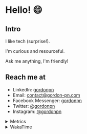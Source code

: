 # Hello! 😄

## Intro

I like tech (surprise!).

I'm curious and resourceful.

Ask me anything, I'm friendly!

## Reach me at

- LinkedIn: [gordonpn](https://www.linkedin.com/in/gordonpn/)
- Email: [contact@gordon-pn.com](mailto:contact@gordon-pn.com)
- Facebook Messenger: [gordonpn](https://www.messenger.com/t/Gordonpn)
- Twitter: [@gordonpn](https://twitter.com/Gordonpn)
- Instagram: [@gordonpn](https://www.instagram.com/gordonpn/)

<details>
  <summary>Metrics</summary>

  <img align="center" src="https://github.com/gordonpn/gordonpn/blob/master/github-metrics.svg" alt="GitHub Metrics">

</details>

<details>
  <summary>WakaTime</summary>

  <!--START_SECTION:waka-->
📊 **This Week I Spent My Time On** 

```text
💬 Programming Languages: 
Java                     7 hrs 51 mins       █████████░░░░░░░░░░░░░░░░   35.14 % 
YAML                     6 hrs 28 mins       ███████░░░░░░░░░░░░░░░░░░   28.98 % 
XML                      4 hrs 54 mins       █████░░░░░░░░░░░░░░░░░░░░   21.96 % 
Text                     1 hr 10 mins        █░░░░░░░░░░░░░░░░░░░░░░░░   05.28 % 
Brazil Dependency Config 1 hr 5 mins         █░░░░░░░░░░░░░░░░░░░░░░░░   04.87 % 

🔥 Editors: 
IntelliJ IDEA            21 hrs 27 mins      ████████████████████████░   95.93 % 
VS Code                  54 mins             █░░░░░░░░░░░░░░░░░░░░░░░░   04.07 % 
```


 Last Updated on 21/11/2024 10:25:16 UTC
<!--END_SECTION:waka-->
</details>
